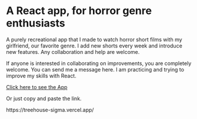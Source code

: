 <h1>A React app, for horror genre enthusiasts </h1>
<p>A purely recreational app that I made to watch horror short films with my girlfriend, our favorite genre. I add new shorts every week and introduce new features. Any collaboration and help are welcome.</p>
<p>If anyone is interested in collaborating on improvements, you are completely welcome. You can send me a message here. I am practicing and trying to improve my skills with React.</p>
<a href='https://treehouse-sigma.vercel.app/' target="_blank">Click here to see the App</a>
<p></p>
<p>Or just copy and paste the link.</p>
https://treehouse-sigma.vercel.app/

